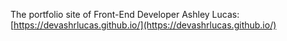 The portfolio site of Front-End Developer Ashley Lucas: [https://devashrlucas.github.io/](https://devashrlucas.github.io/)